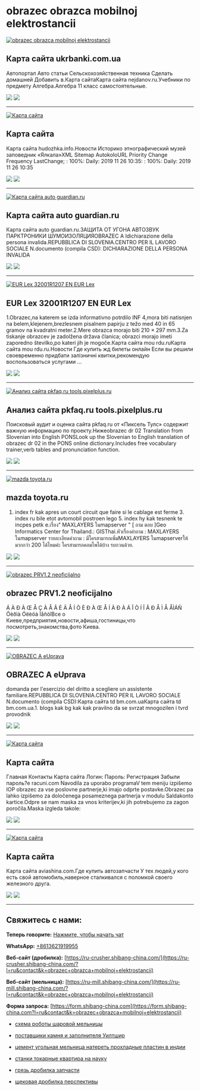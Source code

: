 # obrazec obrazca mobilnoj elektrostancii

<a href="https://swt.shibang-china.com/?l=ru&img&k=obrazec+obrazca+mobilnoj+elektrostancii" target="_blank">![obrazec obrazca mobilnoj elektrostancii](http://static.shibang-china.com/all-800x300/542.jpg)</a>

## Карта сайта ukrbanki.com.ua
Автопортал Авто статьи Сельскохозяйственная техника Сделать домашней Добавить в.Карта сайтаКарта сайта nejdanov.ru.Учебники по предмету Алгебра.Алгебра 11 класс самостоятельные.


<a href="https://whatsapp.shibangsoft.com/WhatsApp.php" target="_blank" title="WhatsApp">![](http://static.shibang-china.com/icon/whatsapp.png)</a> <a href="https://swt.shibang-china.com/?l=ru&icon&k=obrazec+obrazca+mobilnoj+elektrostancii" target="_blank">![](http://static.shibang-china.com/icon/chat-ru.png)</a>

---

<a href="https://swt.shibang-china.com/?l=ru&img&k=obrazec+obrazca+mobilnoj+elektrostancii" target="_blank">![Карта сайта](http://static.shibang-china.com/all-800x300/338.jpg)</a>

## Карта сайта
Карта сайта hudozhka.info.Новости Историко этнографический музей заповедник «Ялкала»XML Sitemap AutokoloURL Priority Change Frequency LastChange; : 100%: Daily: 2019 11 26 10:35: : 100%: Daily: 2019 11 26 10:35


<a href="https://whatsapp.shibangsoft.com/WhatsApp.php" target="_blank" title="WhatsApp">![](http://static.shibang-china.com/icon/whatsapp.png)</a> <a href="https://swt.shibang-china.com/?l=ru&icon&k=obrazec+obrazca+mobilnoj+elektrostancii" target="_blank">![](http://static.shibang-china.com/icon/chat-ru.png)</a>

---

<a href="https://swt.shibang-china.com/?l=ru&img&k=obrazec+obrazca+mobilnoj+elektrostancii" target="_blank">![Карта сайта auto guardian.ru](http://static.shibang-china.com/all-800x300/1143.jpg)</a>

## Карта сайта auto guardian.ru
Карта сайта auto guardian.ru.ЗАЩИТА ОТ УГОНА АВТОЗВУК ПАРКТРОНИКИ ШУМОИЗОЛЯЦИЯOBRAZEC A Idichiarazione della persona invalida.REPUBBLICA DI SLOVENIA.CENTRO PER IL LAVORO SOCIALE N.documento (compila CSD):  DICHIARAZIONE DELLA PERSONA INVALIDA


<a href="https://whatsapp.shibangsoft.com/WhatsApp.php" target="_blank" title="WhatsApp">![](http://static.shibang-china.com/icon/whatsapp.png)</a> <a href="https://swt.shibang-china.com/?l=ru&icon&k=obrazec+obrazca+mobilnoj+elektrostancii" target="_blank">![](http://static.shibang-china.com/icon/chat-ru.png)</a>

---

<a href="https://swt.shibang-china.com/?l=ru&img&k=obrazec+obrazca+mobilnoj+elektrostancii" target="_blank">![EUR Lex 32001R1207 EN EUR Lex](http://static.shibang-china.com/all-800x300/631.jpg)</a>

## EUR Lex 32001R1207 EN EUR Lex
1.Obrazec,na katerem se izda informativno potrdilo INF 4,mora biti natisnjen na belem,klejenem,brezlesnem pisalnem papirju z težo med 40 in 65 gramov na kvadratni meter.2.Mere obrazca morajo biti 210 × 297 mm.3.Za tiskanje obrazcev je zadolžena država članica; obrazci morajo imeti zaporedno številko,po kateri jih je mogoče.Карта сайта mou rdu.ruКарта сайта mou rdu.ru.Новости Где купить жд билеты онлайн Если вы решили своевременно придбати залізничні квитки,рекомендую воспользоваться услугами …


<a href="https://whatsapp.shibangsoft.com/WhatsApp.php" target="_blank" title="WhatsApp">![](http://static.shibang-china.com/icon/whatsapp.png)</a> <a href="https://swt.shibang-china.com/?l=ru&icon&k=obrazec+obrazca+mobilnoj+elektrostancii" target="_blank">![](http://static.shibang-china.com/icon/chat-ru.png)</a>

---

<a href="https://swt.shibang-china.com/?l=ru&img&k=obrazec+obrazca+mobilnoj+elektrostancii" target="_blank">![Анализ сайта pkfaq.ru tools.pixelplus.ru](http://static.shibang-china.com/all-800x300/632.jpg)</a>

## Анализ сайта pkfaq.ru tools.pixelplus.ru
Поисковый аудит и оценка сайта pkfaq.ru от «Пиксель Тулс» содержит важную информацию по проекту.Нижеobrazec dr 02 Translation from Slovenian into English PONSLook up the Slovenian to English translation of obrazec dr 02 in the PONS online dictionary.Includes free vocabulary trainer,verb tables and pronunciation function.


<a href="https://whatsapp.shibangsoft.com/WhatsApp.php" target="_blank" title="WhatsApp">![](http://static.shibang-china.com/icon/whatsapp.png)</a> <a href="https://swt.shibang-china.com/?l=ru&icon&k=obrazec+obrazca+mobilnoj+elektrostancii" target="_blank">![](http://static.shibang-china.com/icon/chat-ru.png)</a>

---

<a href="https://swt.shibang-china.com/?l=ru&img&k=obrazec+obrazca+mobilnoj+elektrostancii" target="_blank">![mazda toyota.ru](http://static.shibang-china.com/all-800x300/1378.jpg)</a>

## mazda toyota.ru
1. index fr kak apres un court circuit que faire si le cablage est ferme 3. index ru bile etot avtomobil postroen lego 5. index hy kak tesnenk te incpes petk e.เรื่อง" MAXLAYERS ในmapserver " [ ถาม ตอบ ]Geo Informatics Center for Thailand.: GISThai.หัวเรื่องคำถาม : MAXLAYERS ในmapserver รายละเอียดคำถาม : มีใครสามารถเพิ่มMAXLAYERS ในmapserverให้มากกว่า 200 ได้ไหมค่ะ ใครสามารถคอมไพได้บ้าง รบกวนด้วย.


<a href="https://whatsapp.shibangsoft.com/WhatsApp.php" target="_blank" title="WhatsApp">![](http://static.shibang-china.com/icon/whatsapp.png)</a> <a href="https://swt.shibang-china.com/?l=ru&icon&k=obrazec+obrazca+mobilnoj+elektrostancii" target="_blank">![](http://static.shibang-china.com/icon/chat-ru.png)</a>

---

<a href="https://swt.shibang-china.com/?l=ru&img&k=obrazec+obrazca+mobilnoj+elektrostancii" target="_blank">![obrazec PRV1.2 neoficijalno](http://static.shibang-china.com/all-800x300/1433.jpg)</a>

## obrazec PRV1.2 neoficijalno
Á À Ð À Œ Å Ç À Å Â È Ä Å Í Ò È Ð À Œ Å Í À Ð À Á Î Ò Í Î Â Ð Å Ì Å ÅÌÁÑ Ôèðìà Óëèöà ÌåñòîВсе о Киеве,предприятия,новости,афиша,гостиницы,что посмотреть,знакомства,фото Киева.


<a href="https://whatsapp.shibangsoft.com/WhatsApp.php" target="_blank" title="WhatsApp">![](http://static.shibang-china.com/icon/whatsapp.png)</a> <a href="https://swt.shibang-china.com/?l=ru&icon&k=obrazec+obrazca+mobilnoj+elektrostancii" target="_blank">![](http://static.shibang-china.com/icon/chat-ru.png)</a>

---

<a href="https://swt.shibang-china.com/?l=ru&img&k=obrazec+obrazca+mobilnoj+elektrostancii" target="_blank">![OBRAZEC A eUprava](http://static.shibang-china.com/all-800x300/857.jpg)</a>

## OBRAZEC A eUprava
domanda per l'esercizio del diritto a scegliere un assistente familiare.REPUBBLICA DI SLOVENIA.CENTRO PER IL LAVORO SOCIALE N.documento (compila CSD):Карта сайта td bm.com.uaКарта сайта td bm.com.ua.1. blogs kak bg kak kak pravilno da se svrzat mnogozilen i tvrd provodnik


<a href="https://whatsapp.shibangsoft.com/WhatsApp.php" target="_blank" title="WhatsApp">![](http://static.shibang-china.com/icon/whatsapp.png)</a> <a href="https://swt.shibang-china.com/?l=ru&icon&k=obrazec+obrazca+mobilnoj+elektrostancii" target="_blank">![](http://static.shibang-china.com/icon/chat-ru.png)</a>

---

<a href="https://swt.shibang-china.com/?l=ru&img&k=obrazec+obrazca+mobilnoj+elektrostancii" target="_blank">![Карта сайта](http://static.shibang-china.com/all-800x300/1240.jpg)</a>

## Карта сайта
Главная Контакты Карта сайта Логин: Пароль: Регистрация Забыли пароль?e racuni.com Navodila za uporabo programaV tem meniju izpišemo IOP obrazec za vse poslovne partnerje,ki imajo odprte postavke.Obrazec pa lahko izpišemo za določenega posameznega partnerja v modulu Saldakonto kartice.Odpre se nam maska za vnos kriterijev,ki jih potrebujemo za zagon poročila.Maska izgleda takole:


<a href="https://whatsapp.shibangsoft.com/WhatsApp.php" target="_blank" title="WhatsApp">![](http://static.shibang-china.com/icon/whatsapp.png)</a> <a href="https://swt.shibang-china.com/?l=ru&icon&k=obrazec+obrazca+mobilnoj+elektrostancii" target="_blank">![](http://static.shibang-china.com/icon/chat-ru.png)</a>

---

<a href="https://swt.shibang-china.com/?l=ru&img&k=obrazec+obrazca+mobilnoj+elektrostancii" target="_blank">![Карта сайта](http://static.shibang-china.com/all-800x300/974.jpg)</a>

## Карта сайта
Карта сайта aviashina.com.Где купить автозапчасти У тех людей,у кого есть свой автомобиль,наверное сталкивался с поломкой своего железного друга.

<a href="https://whatsapp.shibangsoft.com/WhatsApp.php" target="_blank" title="WhatsApp">![](http://static.shibang-china.com/icon/whatsapp.png)</a> <a href="https://swt.shibang-china.com/?l=ru&icon&k=obrazec+obrazca+mobilnoj+elektrostancii" target="_blank">![](http://static.shibang-china.com/icon/chat-ru.png)</a>

---
## Свяжитесь с нами:

**Теперь говорите:** [Нажмите, чтобы начать чат](https://swt.shibang-china.com?l=ru&contact&k=obrazec+obrazca+mobilnoj+elektrostancii)

**WhatsApp:**  [+8613621919955](https://whatsapp.shibangsoft.com/WhatsApp.php)

**Веб-сайт (дробилка):** [https://ru-crusher.shibang-china.com/](https://ru-crusher.shibang-china.com/?l=ru&contact&k=obrazec+obrazca+mobilnoj+elektrostancii)

**Веб-сайт (мельница):** [https://ru-mill.shibang-china.com/](https://ru-mill.shibang-china.com/?l=ru&contact&k=obrazec+obrazca+mobilnoj+elektrostancii)

**Форма запроса:** [https://form.shibang-china.com](https://form.shibang-china.com?l=ru&contact&k=obrazec+obrazca+mobilnoj+elektrostancii)

* [схема роботы шаровой мельницы](../17/%D1%81%D1%85%D0%B5%D0%BC%D0%B0%20%D1%80%D0%BE%D0%B1%D0%BE%D1%82%D1%8B%20%D1%88%D0%B0%D1%80%D0%BE%D0%B2%D0%BE%D0%B9%20%D0%BC%D0%B5%D0%BB%D1%8C%D0%BD%D0%B8%D1%86%D1%8B.md)

* [поставщики камня и заполнителя Уилтшир](../17/%D0%BF%D0%BE%D1%81%D1%82%D0%B0%D0%B2%D1%89%D0%B8%D0%BA%D0%B8%20%D0%BA%D0%B0%D0%BC%D0%BD%D1%8F%20%D0%B8%20%D0%B7%D0%B0%D0%BF%D0%BE%D0%BB%D0%BD%D0%B8%D1%82%D0%B5%D0%BB%D1%8F%20%D0%A3%D0%B8%D0%BB%D1%82%D1%88%D0%B8%D1%80.md)

* [цемент угольная мельница натереть прохладные пластин в индии](../17/%D1%86%D0%B5%D0%BC%D0%B5%D0%BD%D1%82%20%D1%83%D0%B3%D0%BE%D0%BB%D1%8C%D0%BD%D0%B0%D1%8F%20%D0%BC%D0%B5%D0%BB%D1%8C%D0%BD%D0%B8%D1%86%D0%B0%20%D0%BD%D0%B0%D1%82%D0%B5%D1%80%D0%B5%D1%82%D1%8C%20%D0%BF%D1%80%D0%BE%D1%85%D0%BB%D0%B0%D0%B4%D0%BD%D1%8B%D0%B5%20%D0%BF%D0%BB%D0%B0%D1%81%D1%82%D0%B8%D0%BD%20%D0%B2%20%D0%B8%D0%BD%D0%B4%D0%B8%D0%B8.md)

* [станки токарные квартира на науку](../16/%D1%81%D1%82%D0%B0%D0%BD%D0%BA%D0%B8%20%D1%82%D0%BE%D0%BA%D0%B0%D1%80%D0%BD%D1%8B%D0%B5%20%D0%BA%D0%B2%D0%B0%D1%80%D1%82%D0%B8%D1%80%D0%B0%20%D0%BD%D0%B0%20%D0%BD%D0%B0%D1%83%D0%BA%D1%83.md)

* [грязь дробилка запчасти](../17/%D0%B3%D1%80%D1%8F%D0%B7%D1%8C%20%D0%B4%D1%80%D0%BE%D0%B1%D0%B8%D0%BB%D0%BA%D0%B0%20%D0%B7%D0%B0%D0%BF%D1%87%D0%B0%D1%81%D1%82%D0%B8.md)

* [щековая дробилка перспективы](../16/%D1%89%D0%B5%D0%BA%D0%BE%D0%B2%D0%B0%D1%8F%20%D0%B4%D1%80%D0%BE%D0%B1%D0%B8%D0%BB%D0%BA%D0%B0%20%D0%BF%D0%B5%D1%80%D1%81%D0%BF%D0%B5%D0%BA%D1%82%D0%B8%D0%B2%D1%8B.md)